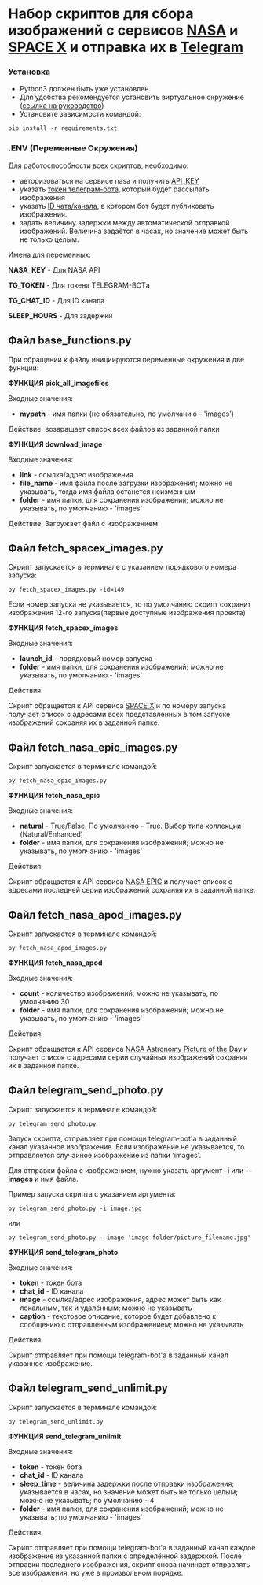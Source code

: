 # Набор скриптов для сбора изображений с сервисов [NASA](https://www.nasa.gov/)  и [SPACE X](https://www.spacex.com/) и отправка их в [Telegram](https://t.me/)

### Установка
- Python3 должен быть уже установлен.
- Для удобства рекомендуется установить виртуальное окружение ([ссылка на руководство](https://fixmypc.ru/post/sozdanie-virtualnogo-okruzheniia-v-python-3-s-venv-i-virtualenv/?ysclid=l7udz3aqdd57938214#efd7))
- Установите зависимости командой:
```
pip install -r requirements.txt
```

### .ENV (Переменные Окружения)

Для работоспособности всех скриптов, необходимо:
- авторизоваться на сервисе nasa и получить [API_KEY](https://api.nasa.gov/)
- указать [токен телеграм-бота](https://t.me/botfather), который будет рассылать изображения
- указать [ID чата/канала](https://lumpics.ru/how-find-out-chat-id-in-telegram/), в котором бот будет публиковать изображения.
- задать величину задержки между автоматической отправкой изображений. Величина задаётся в часах, но значение может быть не только целым.

Имена для переменных:

**NASA_KEY** - Для NASA API

**TG_TOKEN** - Для токена TELEGRAM-BOTа

**TG_CHAT_ID** - Для ID канала

**SLEEP_HOURS** - Для задержки

## Файл base_functions.py

При обращении к файлу инициируются переменные окружения и две функции:

**ФУНКЦИЯ pick_all_imagefiles**

Входные значения: 

- **mypath** - имя папки (не обязательно, по умолчанию - 'images')

Действие: возвращает список всех файлов из заданной папки

**ФУНКЦИЯ download_image**

Входные значения:

- **link** - ссылка/адрес изображения
- **file_name** - имя файла после загрузки изображения; можно не указывать, тогда имя файла останется неизменным
- **folder** - имя папки, для сохранения изображения; можно не указывать, по умолчанию - 'images'

Действие: Загружает файл с изображением

## Файл fetch_spacex_images.py

Скрипт запускается в терминале с указанием порядкового номера запуска:
```
py fetch_spacex_images.py -id=149
```
Если номер запуска не указывается, то по умолчанию скрипт сохранит изображения 12-го запуска(первые доступные изображения проекта)

**ФУНКЦИЯ fetch_spacex_images**

Входные значения:

- **launch_id** - порядковый номер запуска
- **folder** - имя папки, для сохранения изображений; можно не указывать, по умолчанию - 'images'

Действия:

Скрипт обращается к API сервиса [SPACE X](https://www.spacex.com/) и по номеру запуска получает список с адресами всех представленных в том запуске изображений сохраняя их в заданной папке.

## Файл fetch_nasa_epic_images.py

Скрипт запускается в терминале командой:
```
py fetch_nasa_epic_images.py
```

**ФУНКЦИЯ fetch_nasa_epic**

Входные значения:

- **natural** - True/False. По умолчанию - True. Выбор типа коллекции (Natural/Enhanced)
- **folder** - имя папки, для сохранения изображений; можно не указывать, по умолчанию - 'images'

Действия:

Скрипт обращается к API сервиса [NASA EPIC](https://epic.gsfc.nasa.gov/) и получает список с адресами последней серии изображений сохраняя их в заданной папке.

## Файл fetch_nasa_apod_images.py

Скрипт запускается в терминале командой:
```
py fetch_nasa_apod_images.py
```

**ФУНКЦИЯ fetch_nasa_apod**

Входные значения:

- **count** - количество изображений; можно не указывать, по умолчанию 30
- **folder** - имя папки, для сохранения изображений; можно не указывать, по умолчанию - 'images'

Действия:

Скрипт обращается к API сервиса [NASA Astronomy Picture of the Day](https://epic.gsfc.nasa.gov/) и получает список с адресами серии случайных изображений сохраняя их в заданной папке.

## Файл telegram_send_photo.py

Скрипт запускается в терминале командой:
```
py telegram_send_photo.py
```

Запуск скрипта, отправляет при помощи telegram-bot'а в заданный канал указанное изображение. Если изображение не указывается, то отправляется случайное изображение из папки 'images'.

Для отправки файла с изображением, нужно указать аргумент **-i** или **--images** и имя файла.

Пример запуска скрипта с указанием аргумента:
```
py telegram_send_photo.py -i image.jpg
```
или
```
py telegram_send_photo.py --image 'image folder/picture_filename.jpg'
```

**ФУНКЦИЯ send_telegram_photo**

Входные значения:

- **token** - токен бота
- **chat_id** - ID канала
- **image** - ссылка/адрес изображения, адрес может быть как локальным, так и удалённым; можно не указывать
- **caption** - текстовое описание, которое будет добавлено к сообщению с отправленным изображением;  можно не указывать

Действия:

Скрипт отправляет при помощи telegram-bot'а в заданный канал указанное изображение.

## Файл telegram_send_unlimit.py

Скрипт запускается в терминале командой:
```
py telegram_send_unlimit.py
```

**ФУНКЦИЯ send_telegram_unlimit**

Входные значения:

- **token** - токен бота
- **chat_id** - ID канала
- **sleep_time** - величина задержки после отправки изображения; указывается в часах, но значение может быть не только целым; можно не указывать; по умолчанию - 4
- **folder** - имя папки, для сохранения изображений; можно не указывать; по умолчанию - 'images'

Действия:

Скрипт отправляет при помощи telegram-bot'а в заданный канал каждое изображение из указанной папки с определённой задержкой. После отправки последнего изображения, скрипт снова начинает отправлять все изображения, но уже в произвольном порядке.
